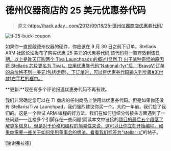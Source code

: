 # 德州仪器商店的 25 美元优惠券代码

> 原文:[https://hack aday . com/2013/09/18/25-德州仪器商店优惠券代码/](https://hackaday.com/2013/09/18/25-coupon-code-for-texas-instruments-store/)

![ti-25-buck-coupon](../Images/135769b8c60047ddad54c475558d0115.png)

如果你一直觊觎德州仪器的硬件，你应该在 9 月 30 日之前下订单。Stellaris ARM 社区论坛发布了购买优惠 25 美元的优惠券代码[,该代码将一直有效到该日期。以上是昨天订购两个 Tiva Launchpads 的概述(显然 TI 出于某种奇怪的原因将 Stellaris 芯片更名为 Tiva)。应用优惠券代码“National-1yr”后，[BravoV]订单的总价格不到一美元(包括运费)。下订单时，可以将优惠券代码输入到步骤#3(付款)右手栏的框中。](http://forum.stellarisiti.com/topic/1568-free-ti-launchpad-hurry)

**更新:**现在有多个评论报道优惠券代码不再有效。

我们非常确定您可以在 TI 商店的任何商品上使用此优惠券代码。但是如果你还没有 Stellaris/Tiva Launchpad，我们强烈建议你买一个。大约一年前，我们捡了我们的。这是一个尝试 ARM 编程的好方法。我们在如何组织分线接头方面遇到了一些问题——连接多个引脚存在一些问题(阅读本文中链接的[项目的最后五个段落了解更多信息)。但是对于价格和编程的简易性来说，这可以让你立刻开始编程。如果你需要一些关于如何使用董事会](http://hackaday.com/2012/12/11/level-converters-to-make-all-your-hardware-5-5v-and-under-play-with-each-other/)[的想法，看看我们标签为“stellar is”](http://hackaday.com/tag/stellaris/)的帖子。

[谢谢弗拉德]